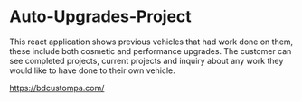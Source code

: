 # Auto-Upgrades-Project

This react application shows previous vehicles that had work done on them, these include both cosmetic and performance upgrades. The customer can see completed projects, current projects and inquiry about any work they would like to have done to their own vehicle.

https://bdcustompa.com/
